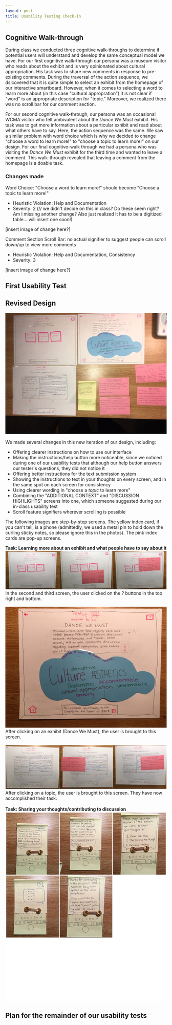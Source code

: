 ```yaml
---
layout: post
title: Usability Testing Check-in 
---
```


## Cognitive Walk-through 
During class we conducted three cognitive walk-throughs to determine if potential users will understand and develop the same conceptual model we have. For our first cognitive walk-through our persona was a museum visitor who reads about the exhibit and is very opinionated about cultural appropriation. His task was to share new comments in response to pre-existing comments. During the traversal of the action sequence, we dsicovered that it is quite simple to select an exhibit from the homepage of our interactive smartboard. However, when it comes to selecting a word to learn more about (in this case "cultural appropration") it is not clear if "word" is an appropriate description for "topic." Moreover, we realized there was no scroll bar for our comment section. 

For our second cognitive walk-through, our persona was an occasional WCMA visitor who felt ambivalent about the *Dance We Must* exhibit. His task was to get more information about a particular exhibit and read about what others have to say. Here, the action sequence was the same. We saw a similar problem with word choice which is why we decided to change "choose a word to learn more!" to "choose a topic to learn more!" on our design. For our final cognitive-walk through we had a persona who was visiting the *Dance We Must* exhibit for the third time and wanted to leave a comment. This walk-through revealed that leaving a comment from the homepage is a doable task.

### Changes made  
Word Choice: "Choose a word to learn more!" should become "Choose a topic to learn more!"
* Heuristic Violation: Help and Documentation 
* Severity: 2 (// we didn't decide on this in class? Do these seem right? Am I missing another change? Also just realized it has to be a digitized table... will insert one soon!) 

[insert image of change here?] 

Comment Section Scroll Bar: no actual signifier to suggest people can scroll down/up to view more comments
* Heuristic Violation: Help and Documentation, Consistency 
* Severity: 3 

[insert image of change here?] 

 
## First Usability Test


## Revised Design 
![Redesign Overview](/img/overview.jpg)

We made several changes in this new iteration of our design, including:
* Offering clearer instructions on how to use our interface
* Making the instructions/help button more noticeable, since we noticed during one of our usability tests that although our help button answers our tester's questions, they did not notice it
* Offering better instructions for the text submission system
* Showing the instructions to text in your thoughts on every screen, and in the same spot on each screen for consistency
* Using clearer wording in "choose a *topic* to learn more"
* Combining the "ADDITIONAL CONTEXT" and "DISCUSSION HIGHLIGHTS" screens into one, which someone suggested during our in-class usability test
* Scroll feature signifiers wherever scrolling is possible

The following images are step-by-step screens. The yellow index card, if you can't tell, is a phone (admittedly, we used a metal pin to hold down the curling sticky notes, so please ignore this in the photos). The pink index cards are pop-up screens.

**Task: Learning more about an exhibit and what people have to say about it**
![Home Screens](/img/home.jpg)
In the second and third screen, the user clicked on the ? buttons in the top right and bottom.
\
\
![Exhibit Screen](/img/exhibit.jpg)
After clicking on an exhibit (Dance We Must), the user is brought to this screen.
\
\
![Discussion and Context Screens](/img/discussion_and_context.jpg)
After clicking on a topic, the user is brought to this screen. They have now accomplished their task.
\
\
**Task: Sharing your thoughts/contributing to discussion**
![Text Message Prompts](/img/phone_screens.jpg)

## Plan for the remainder of our usability tests

